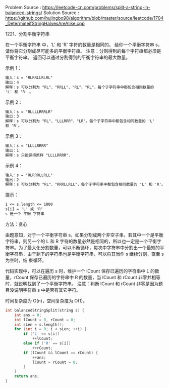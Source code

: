 <!--
 * @Author : Hu Jingbo
 * @Date   : 2021-09-12
-->

Problem Source : <https://leetcode-cn.com/problems/split-a-string-in-balanced-strings/>
Solution Source : <https://github.com/hujingbo98/algorithm/blob/master/source/leetcode/1704_DetermineifStringHalvesAreAlike.cpp>

1221、分割平衡字符串

在一个平衡字符串 中，'L' 和 'R' 字符的数量是相同的。
给你一个平衡字符串 s，请你将它分割成尽可能多的平衡字符串。
注意：分割得到的每个字符串都必须是平衡字符串。
返回可以通过分割得到的平衡字符串的最大数量。

示例 1：

```txt
输入：s = "RLRRLLRLRL"
输出：4
解释：s 可以分割为 "RL"、"RRLL"、"RL"、"RL"，每个子字符串中都包含相同数量的
'L' 和 'R' 。
```

示例 2：

```txt
输入：s = "RLLLLRRRLR"
输出：3
解释：s 可以分割为 "RL"、"LLLRRR"、"LR"，每个子字符串中都包含相同数量的 'L' 
和 'R'。
```

示例 3：

```txt
输入：s = "LLLLRRRR"
输出：1
解释：s 只能保持原样 "LLLLRRRR".
```

示例 4：

```txt
输入：s = "RLRRRLLRLL"
输出：2
解释：s 可以分割为 "RL"、"RRRLLRLL"，每个子字符串中都包含相同数量的 'L' 和 'R'。
```

提示：

```txt
1 <= s.length <= 1000
s[i] = 'L' 或 'R'
s 是一个 平衡 字符串
```

方法：贪心

由题意知，对于一个平衡字符串 s，如果分割成两个非空子串，若其中一个是平衡字符串，则另一个的 L 和 R 字符的数量必然是相同的，所以也一定是一个平衡字符串。为了最大化分割数量，可以不断循环，每次中字符串中分割出一个最短的平衡字符串，由于剩下的字符串也是平衡字符串，可以将其当作 s 继续分割，直至 s 为空时，结
束循环。

代码实现中，可以在遍历 s 时，维护一个 lCount 保存已遍历的字符串中 L 的数量，rCount 保存已遍历的字符串中 R 的数量，当 lCount 和 rCount 非零并相等时，就说明找到了一个平衡字符串。
注意：判断 lCount 和 rCount 非零是因为题目没说明字符串 s 中是否有其它字符。

时间复杂度为 O(n)，空间复杂度为 O(1)。

```c++
int balancedStringSplit(string s) {
    int ans = 0;
    int lCount = 0, rCount = 0;
    int sLen = s.length();
    for (int i = 0; i < sLen; ++i) {
        if ('L' == s[i])
            ++lCount;
        else if ('R' == s[i])
            ++rCount;
        if (lCount && lCount == rCount) {
            ++ans;
            lCount = rCount = 0;
        }
    }
    return ans;
}
```
